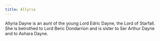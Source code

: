 ```yaml
---
title: Allyria
---
```


 Allyria Dayne is an aunt of the young Lord Edric Dayne, the Lord of Starfall. She is betrothed to Lord Beric Dondarrion and is sister to Ser Arthur Dayne and to Ashara Dayne.



